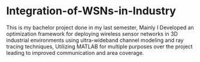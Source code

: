 # Integration-of-WSNs-in-Industry
This is my bachelor project done in my last semester, Mainly I Developed an optimization framework for deploying wireless sensor networks in 3D industrial environments using ultra-wideband channel modeling and ray tracing techniques, Utilizing MATLAB for multiple purposes over the project leading to improved communication and area coverage.
